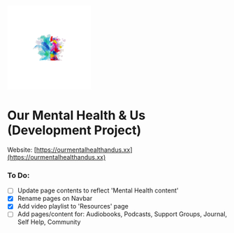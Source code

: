 ![Our Mental Health & Us](https://github.com/Technatro-uk/OMHAU/blob/dev/public/logo192.png?raw=true "OMHAU")

# Our Mental Health & Us (Development Project)

Website: [https://ourmentalhealthandus.xx](https://ourmentalhealthandus.xx)

### To Do:

- [ ] Update page contents to reflect 'Mental Health content'
- [x] Rename pages on Navbar
- [x] Add video playlist to 'Resources' page
- [ ] Add pages/content for: Audiobooks, Podcasts, Support Groups, Journal, Self Help, Community